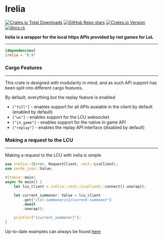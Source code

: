 # Irelia

[![Crates.io Total Downloads](https://img.shields.io/crates/d/irelia?style=flat-square)](https://crates.io/crates/irelia)
[![GitHub Repo stars](https://img.shields.io/github/stars/alsosylv/irelia?style=flat-square)](https://github.com/AlsoSylv/Irelia/stargazers)
[![Crates.io Version](https://img.shields.io/crates/v/irelia?style=flat-square)](https://crates.io/crates/irelia/versions)
[![docs.rs](https://img.shields.io/docsrs/irelia?style=flat-square)](https://docs.rs/irelia)

**Irelia is a wrapper for the local https APIs provided by riot games for LoL**

---

```toml
[dependencies]
irelia = "0.9"
```

### Cargo Features

---
This crate is designed with modularity in mind, and as such API support has been split into different cargo features.

By default, everything but the replay feature is enabled

- `["full"]` - enables support for all APIs avaiable in the client by default (enabled by default)
- `["ws"]` - enables support for the LCU websocket
- `["in_game"]` - enables support for the native in game API
- `["replay"]` - enables the replay API interface (disabled by default)

### Making a request to the LCU

---
Making a request to the LCU with irelia is simple

```rust
use irelia::{Error, RequestClient, rest::LcuClient};
use serde_json::Value;

#[tokio::main]
async fn main() {
    let lcu_client = irelia::rest::LcuClient::connect().unwrap();

    let current_summoner: Value = lcu_client
        .get("/lol-summoner/v1/current-summoner")
        .await
        .unwrap();

    println!("{current_summoner}");
}
```

Up-to-date examples can always be found [here](irelia/examples)
